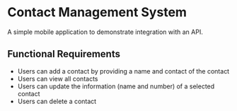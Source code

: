 # Contact Management System

A simple mobile application to demonstrate integration with an API.

## Functional Requirements
- Users can add a contact by providing a name and contact of the contact
- Users can view all contacts
- Users can update the information (name and number) of a selected contact
- Users can delete a contact
